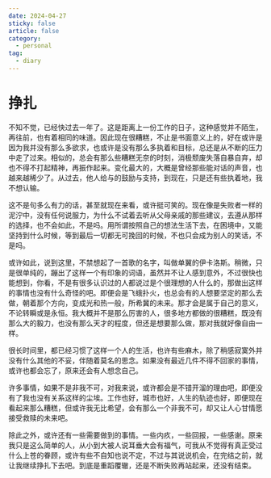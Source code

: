 ```yaml
---
date: 2024-04-27
sticky: false
article: false
category:
  - personal
tag:
  - diary
---
```


# 挣扎

不知不觉，已经快过去一年了。这是距离上一份工作的日子，这种感觉并不陌生，再往前，也有着相同的味道。因此现在很糟糕，不止是书面意义上的，好在或许是因为我并没有那么多欲求，也或许是没有那么多执着和目标，总还是从不断的压力中走了过来。相似的，总会有那么些糟糕无奈的时刻，消极颓废失落自暴自弃，却也不得不打起精神，再振作起来。变化最大的，大概是曾经那些能对话的声音，也越来越稀少了。从过去，他人给与的鼓励与支持，到现在，只是还有些执着地，我不想认输。

这不是句多么有力的话，甚至就现在来看，或许挺可笑的。现在像是失败者一样的泥泞中，没有任何说服力，为什么不试着去听从父母亲戚的那些建议，去遵从那样的选择，也不会如此，不是吗。用所谓按照自己的想法生活下去，在困境中，又能坚持到什么时候，等到最后一切都无可挽回的时候，不也只会成为别人的笑话，不是吗。

或许如此，说到这里，不禁想起了一首歌的名字，叫做单翼的伊卡洛斯。稍微，只是很单纯的，蹦出了这样一个有印象的词语，虽然并不让人感到意外，不过很快也能想到，你看，不是有很多认识过的人都说过是个很理想的人什么的，那做出这样的事情也没有什么奇怪的吧。即便会是飞蛾扑火，也总会有的人想要坚定的那么去做，朝着那个方向，变成光和热一般，所希冀的未来。那才会是属于自己的意义，不论转瞬或是永恒。我大概并不是那么厉害的人，很多地方都做的很糟糕，既没有那么大的毅力，也没有那么天才的程度，但还是想要那么做，那对我就好像自由一样。

很长时间里，都已经习惯了这样一个人的生活，也许有些麻木，除了稍感寂寞外并没有什么其他的不妥，伴随着莫名的思念。如果没有最近几件不得不回家的事情，或许也都会忘了，原来还会有人想念自己。

许多事情，如果不是非我不可，对我来说，或许都会是不错开溜的理由吧，即便没有了我也没有关系这样的尘埃。工作也好，城市也好，人生的轨迹也好，即便现在看起来那么糟糕，但或许我无比希望，会有那么一个非我不可，却又让人心甘情愿接受救赎的未来吧。

除此之外，或许还有一些需要做到的事情。一些内疚，一些回报，一些感谢。原来我只是这么简单的人，从小到大被人说耳垂大会有福气，可我从不觉得有真正受过什么上苍的眷顾，或许有些不自知也说不定，不过与其说说机会，在完结之前，就让我继续挣扎下去吧。到底是重蹈覆辙，还是不断失败再站起来，还没有结束。
